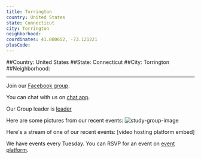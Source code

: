 ```yaml
---
title: Torrington
country: United States
state: Connecticut
city: Torrington
neighborhood: 
coordinates: 41.800652, -73.121221
plusCode:
---
```


##Country: United States
##State: Connecticut
##City: Torrington
##Neighborhood: 
*****
Join our [Facebook group](https://www.facebook.com/groups/free.code.camp.Torrington.CT).

You can chat with us on [chat app]().

Our Group leader is [leader]()

Here are some pictures from our recent events:
![study-group-image]()

Here's a stream of one of our recent events:
[video hosting platform embed]

We have events every Tuesday. You can RSVP for an event on [event platform]().

